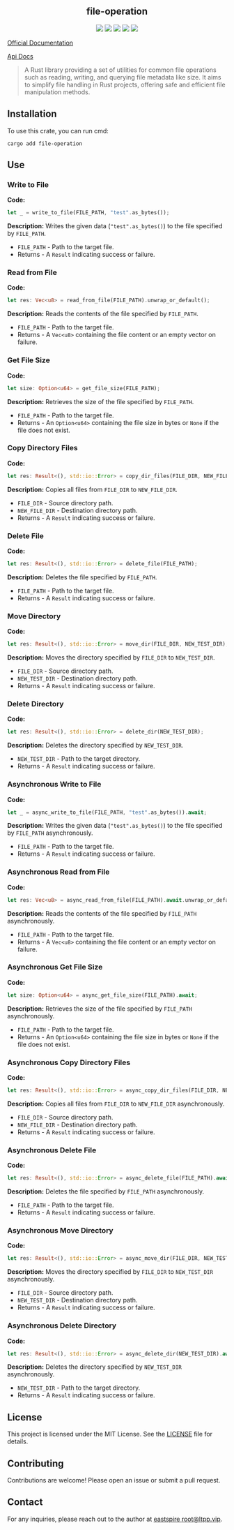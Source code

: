 <center>

## file-operation

[![](https://img.shields.io/crates/v/file-operation.svg)](https://crates.io/crates/file-operation)
[![](https://img.shields.io/crates/d/file-operation.svg)](https://img.shields.io/crates/d/file-operation.svg)
[![](https://docs.rs/file-operation/badge.svg)](https://docs.rs/file-operation)
[![](https://github.com/eastspire/file-operation/workflows/Rust/badge.svg)](https://github.com/eastspire/file-operation/actions?query=workflow:Rust)
[![](https://img.shields.io/crates/l/file-operation.svg)](./LICENSE)

</center>

[Official Documentation](https://docs.ltpp.vip/file-operation/)

[Api Docs](https://docs.rs/file-operation/latest/file_operation/)

> A Rust library providing a set of utilities for common file operations such as reading, writing, and querying file metadata like size. It aims to simplify file handling in Rust projects, offering safe and efficient file manipulation methods.

## Installation

To use this crate, you can run cmd:

```shell
cargo add file-operation
```

## Use

### Write to File

**Code:**

```rust
let _ = write_to_file(FILE_PATH, "test".as_bytes());
```

**Description:**
Writes the given data (`"test".as_bytes()`) to the file specified by `FILE_PATH`.

- `FILE_PATH` - Path to the target file.
- Returns - A `Result` indicating success or failure.

### Read from File

**Code:**

```rust
let res: Vec<u8> = read_from_file(FILE_PATH).unwrap_or_default();
```

**Description:**
Reads the contents of the file specified by `FILE_PATH`.

- `FILE_PATH` - Path to the target file.
- Returns - A `Vec<u8>` containing the file content or an empty vector on failure.

### Get File Size

**Code:**

```rust
let size: Option<u64> = get_file_size(FILE_PATH);
```

**Description:**
Retrieves the size of the file specified by `FILE_PATH`.

- `FILE_PATH` - Path to the target file.
- Returns - An `Option<u64>` containing the file size in bytes or `None` if the file does not exist.

### Copy Directory Files

**Code:**

```rust
let res: Result<(), std::io::Error> = copy_dir_files(FILE_DIR, NEW_FILE_DIR);
```

**Description:**
Copies all files from `FILE_DIR` to `NEW_FILE_DIR`.

- `FILE_DIR` - Source directory path.
- `NEW_FILE_DIR` - Destination directory path.
- Returns - A `Result` indicating success or failure.

### Delete File

**Code:**

```rust
let res: Result<(), std::io::Error> = delete_file(FILE_PATH);
```

**Description:**
Deletes the file specified by `FILE_PATH`.

- `FILE_PATH` - Path to the target file.
- Returns - A `Result` indicating success or failure.

### Move Directory

**Code:**

```rust
let res: Result<(), std::io::Error> = move_dir(FILE_DIR, NEW_TEST_DIR);
```

**Description:**
Moves the directory specified by `FILE_DIR` to `NEW_TEST_DIR`.

- `FILE_DIR` - Source directory path.
- `NEW_TEST_DIR` - Destination directory path.
- Returns - A `Result` indicating success or failure.

### Delete Directory

**Code:**

```rust
let res: Result<(), std::io::Error> = delete_dir(NEW_TEST_DIR);
```

**Description:**
Deletes the directory specified by `NEW_TEST_DIR`.

- `NEW_TEST_DIR` - Path to the target directory.
- Returns - A `Result` indicating success or failure.

### Asynchronous Write to File

**Code:**

```rust
let _ = async_write_to_file(FILE_PATH, "test".as_bytes()).await;
```

**Description:**
Writes the given data (`"test".as_bytes()`) to the file specified by `FILE_PATH` asynchronously.

- `FILE_PATH` - Path to the target file.
- Returns - A `Result` indicating success or failure.

### Asynchronous Read from File

**Code:**

```rust
let res: Vec<u8> = async_read_from_file(FILE_PATH).await.unwrap_or_default();
```

**Description:**
Reads the contents of the file specified by `FILE_PATH` asynchronously.

- `FILE_PATH` - Path to the target file.
- Returns - A `Vec<u8>` containing the file content or an empty vector on failure.

### Asynchronous Get File Size

**Code:**

```rust
let size: Option<u64> = async_get_file_size(FILE_PATH).await;
```

**Description:**
Retrieves the size of the file specified by `FILE_PATH` asynchronously.

- `FILE_PATH` - Path to the target file.
- Returns - An `Option<u64>` containing the file size in bytes or `None` if the file does not exist.

### Asynchronous Copy Directory Files

**Code:**

```rust
let res: Result<(), std::io::Error> = async_copy_dir_files(FILE_DIR, NEW_FILE_DIR).await;
```

**Description:**
Copies all files from `FILE_DIR` to `NEW_FILE_DIR` asynchronously.

- `FILE_DIR` - Source directory path.
- `NEW_FILE_DIR` - Destination directory path.
- Returns - A `Result` indicating success or failure.

### Asynchronous Delete File

**Code:**

```rust
let res: Result<(), std::io::Error> = async_delete_file(FILE_PATH).await;
```

**Description:**
Deletes the file specified by `FILE_PATH` asynchronously.

- `FILE_PATH` - Path to the target file.
- Returns - A `Result` indicating success or failure.

### Asynchronous Move Directory

**Code:**

```rust
let res: Result<(), std::io::Error> = async_move_dir(FILE_DIR, NEW_TEST_DIR).await;
```

**Description:**
Moves the directory specified by `FILE_DIR` to `NEW_TEST_DIR` asynchronously.

- `FILE_DIR` - Source directory path.
- `NEW_TEST_DIR` - Destination directory path.
- Returns - A `Result` indicating success or failure.

### Asynchronous Delete Directory

**Code:**

```rust
let res: Result<(), std::io::Error> = async_delete_dir(NEW_TEST_DIR).await;
```

**Description:**
Deletes the directory specified by `NEW_TEST_DIR` asynchronously.

- `NEW_TEST_DIR` - Path to the target directory.
- Returns - A `Result` indicating success or failure.

## License

This project is licensed under the MIT License. See the [LICENSE](LICENSE) file for details.

## Contributing

Contributions are welcome! Please open an issue or submit a pull request.

## Contact

For any inquiries, please reach out to the author at [eastspire <root@ltpp.vip>](mailto:root@ltpp.vip).
